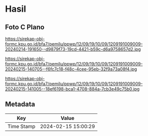 # Hasil

## Foto C Plano

https://sirekap-obj-formc.kpu.go.id/bfa7/pemilu/ppwp/12/09/19/10/09/1209191009009-20240214-191650--d9879f73-19cd-4421-b59c-d6a9758657d2.jpg

https://sirekap-obj-formc.kpu.go.id/bfa7/pemilu/ppwp/12/09/19/10/09/1209191009009-20240215-140705--f6fc7c18-f48c-4cee-95eb-32f9a73a08f4.jpg

https://sirekap-obj-formc.kpu.go.id/bfa7/pemilu/ppwp/12/09/19/10/09/1209191009009-20240215-141005--18ef6198-bca1-4708-884a-7cb3e49c75b0.jpg


## Metadata

| Key        | Value               |
| ---------- | ------------------- |
| Time Stamp | 2024-02-15 15:00:29 |



